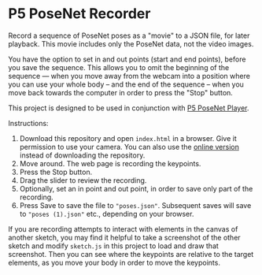 # P5 PoseNet Recorder

Record a sequence of PoseNet poses as a "movie" to a JSON file, for later
playback. This movie includes only the PoseNet data, not the video images.

You have the option to set in and out points (start and end points), before you
save the sequence. This allows you to omit the beginning of the sequence — when
you move away from the webcam into a position where you can use your whole body
– and the end of the sequence – when you move back towards the computer in order
to press the "Stop" button.

This project is designed to be used in conjunction with [P5 PoseNet
Player](https://github.com/osteele/p5pose-player).

Instructions:

1. Download this repository and open `index.html` in a browser. Give it
   permission to use your camera. You can also use the [online
   version](https://osteele.github.io/p5pose-recording/) instead of downloading
   the repository.
2. Move around. The web page is recording the keypoints.
3. Press the Stop button.
4. Drag the slider to review the recording.
5. Optionally, set an in point and out point, in order to save only part of the
   recording.
6. Press Save to save the file to `"poses.json"`. Subsequent saves will save to
   `"poses (1).json"` etc., depending on your browser.

If you are recording attempts to interact with elements in the canvas of another
sketch, you may find it helpful to take a screenshot of the other sketch and
modify `sketch.js` in this project to load and draw that screenshot. Then you
can see where the keypoints are relative to the target elements, as you move your body in order to move the keypoints.
